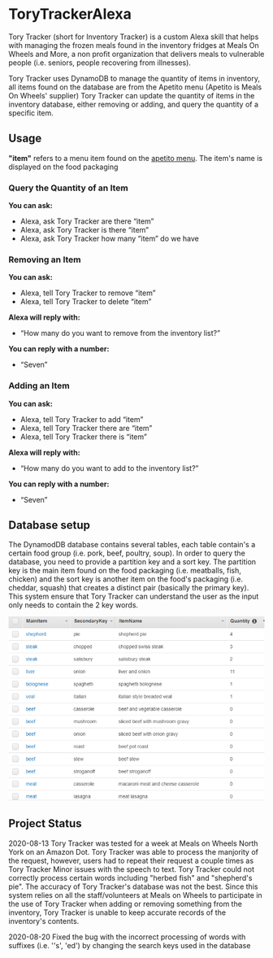 # ToryTrackerAlexa
Tory Tracker (short for Inventory Tracker) is a custom Alexa skill that helps with managing the frozen meals found in the inventory fridges at Meals On Wheels and More, a non profit
organization that delivers meals to vulnerable people (i.e. seniors, people recovering from illnesses).

Tory Tracker uses DynamoDB to manage the quantity of items in inventory, all items found on the database are from the Apetito menu (Apetito is Meals On Wheels' supplier)
Tory Tracker can update the quantity of items in the inventory database, either removing or adding, and query the quantity of a specific item.

## Usage
**"item"** refers to a menu item found on the [apetito menu](https://www.dropbox.com/s/cxzpxhirt6ftk3m/2019-20%20MOW%20Order%20Form.pdf?dl=0). The item's name is displayed on the food packaging
###  Query the Quantity of an Item
**You can ask:**
* Alexa, ask Tory Tracker are there “item”
* Alexa, ask Tory Tracker is there “item”
* Alexa, ask Tory Tracker how many “item” do we have

### Removing an Item
**You can ask:**
* Alexa, tell Tory Tracker to remove “item”
* Alexa, tell Tory Tracker to delete “item”

**Alexa will reply with:**
* “How many do you want to remove from the inventory list?”

**You can reply with a number:**
* “Seven”

### Adding an Item
**You can ask:**
* Alexa, tell Tory Tracker to add “item”
* Alexa, tell Tory Tracker there are “item”
* Alexa, tell Tory Tracker there is “item”

**Alexa will reply with:**
* “How many do you want to add to the inventory list?”

**You can reply with a number:**
* “Seven”

## Database setup
The DynamodDB database contains several tables, each table contain's a certain food group (i.e. pork, beef, poultry, soup). In order to query the database, you need to provide a partition key and a sort key. The partition key is the main item found on the food packaging (i.e. meatballs, fish, chicken) and the sort key is another item on the food's packaging (i.e. cheddar, squash) that creates a distinct pair (basically the primary key). This system ensure that Tory Tracker can understand the user as the input only needs to contain the 2 key words.

![dynamoDBtable](db.PNG)

## Project Status
2020-08-13
Tory Tracker was tested for a week at Meals on Wheels North York on an Amazon Dot.
Tory Tracker was able to process the manjority of the request, however, users had to repeat their request a couple times as Tory Tracker
Minor issues with the speech to text. Tory Tracker could not correctly process certain words including "herbed fish" and "shepherd's pie".
The accuracy of Tory Tracker's database was not the best. Since this system relies on all the staff/volunteers at Meals on Wheels to participate in the use of Tory Tracker when adding or removing something from the inventory, Tory Tracker is unable to keep accurate records of the inventory's contents.  

2020-08-20
Fixed the bug with the incorrect processing of words with suffixes (i.e. ''s', 'ed') by changing the search keys used in the database
